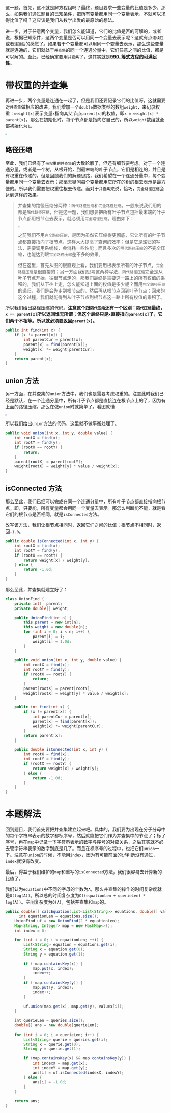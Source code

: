 这一题，首先，这不就是解方程组吗？最终，题目要求一些变量的比值是多少，那么，如果我们通过题目的已知条件，把所有变量都用同一个变量表示，不就可以求得比值了吗？这应该是我们从数学出发的最原始的想法。

进一步，对于任意两个变量，我们怎么能知道，它们的比值是否的可解的，或者说，根据已知条件，这两个变量是否可以用同一个变量去表示呢？这就有点`连续性`或者`连通性`的感觉了。如果若干个变量都可以用同一个变量去表示，那么这些变量就是连通的，它们就处于`并查集`的同一个连通分量中，它们任意之间的比值，都是可以解的。至此，已经确定要用`并查集`了，这其实就是[**990. 等式方程的可满足性**](https://github.com/HUST-WZY/AlgsWithRiceWine/blob/main/UnionFind/990.%20%E7%AD%89%E5%BC%8F%E6%96%B9%E7%A8%8B%E7%9A%84%E5%8F%AF%E6%BB%A1%E8%B6%B3%E6%80%A7.md)。

# 带权重的并查集

再进一步，两个变量是连通在一起了，但是我们还要记录它们的比值呀，这就需要对`并查集`做相应的改进。我们增加一个`double`数据类型的数组`weight`，来记录权重：`weight[x]`表示变量`x`指向其父节点`parent[x]`的权值，即`x = weight[x] * parent[x]`。那么在初始化时，每个节点都是指向它自己的，所以`weight`数组就全部初始化为`1`。

<img src="https://pic.leetcode-cn.com/1609860627-dZoDYx-image.png" style="zoom:33%;" />

## 路径压缩

至此，我们已经有了`带权重的并查集`的大致轮廓了，但还有细节要考虑。对于一个连通分量，或者是一个树，从根开始，到最末端的叶子节点，它们是相连的，并且是有权重在传递的。但是回顾我们的解题思路，我们希望在一个连通分量中，每个变量都用同一个变量去表示；那毫无疑问每个变量都用它所在的树的根去表示是最方便的。所以我们需要把权重往根去传递。而对于`并查集`来说，恰巧，`完全路径压缩`会达到这样的效果。

> 并查集的路径压缩分两种：`隔代路径压缩`和`完全路径压缩`。一般来说我们用的都是`隔代路径压缩`，但是这一题，我们想要把所有叶子节点包括最末端的叶子节点都用根节点去表示，就必须用`完全路径压缩`。理由如下：
>
> <img src="https://pic.leetcode-cn.com/369467f220fbe37910fde8f354f59884f487210dc77a7d8bf6fd4edb467bdf6b-image.png" style="zoom: 33%;" />
>
> 之前我们不用`完全路径压缩`，是因为虽然它压缩得更彻底，它让所有的叶子节点都直接指向了根节点，这样大大提高了查询的效率；但是它是递归的写法，需要调用系统栈，会消耗一些性能；而且多次的`隔代路径压缩`的不完全压缩，也能达到跟`完全路径压缩`差不多的效果。
>
> 但在这里，首先从图的很直观上看，我们要用根表示所有的叶子节点，`完全路径压缩`是很直接的；另一方面我们思考这两种写法，`隔代路径压缩`完全是从叶子节点开始，往根节点走的，那我们最终是需要这一路上的所有权值的乘积的，我们从下往上走，怎么能知道上面的权值是多少呢？而用`完全路径压缩`的递归，我们是会先走到根节点的，然后再从根节点回到叶子节点；回来的这个过程，我们就能得到从叶子节点到根节点这一路上所有权值的乘积了。

所以我们给出路径压缩的代码。**注意这个跟`隔代压缩`还有一个区别：`隔代压缩`最终，`x == parent[x]`所以返回谁无所谓；但这个最终只是`x`直接指向`parent[x]`了，它们两个不相等。所以就必须要返回`parent[x]`。**

```java
public int find(int x) {
    if (x != parent[x]) {
        int parentCur = parent[x];
        parent[x] = find(parent[x]);
        weight[x] *= weight[parentCur];
    }
    return parent[x];
}
```

## union 方法

另一方面，在并查集的`union`方法中，我们也是需要考虑权重的。注意此时我们已经是默认，在一个连通分量中，所有叶子节点都是直接连在根节点上的了，因为有上面的路径压缩。那么在做`union`时就简单了。看图就懂

<img src="https://pic.leetcode-cn.com/1609863006-GhibcH-image.png" style="zoom: 33%;" />

所以我们给出`union`方法的代码，这里就不做平衡处理了。

```java
public void union(int x, int y, double value) {
    int rootX = find(x);
    int rootY = find(y);
    if (rootX == rootY) {
        return;
    }
    parent[rootX] = parent[rootY];
    weight[rootX] = weight[y] * value / weight[x];
}
```

## isConnected 方法

那么至此，我们已经可以完成在同一个连通分量中，所有叶子节点都直接指向根节点，即，只要能，所有变量都会用同一个变量去表示。那怎么判断能不能，就是看它们的根节点是否相同，就是`isConnected`方法。

改写该方法，我们让根节点相同时，返回它们之间的比值；根节点不相同时，返回`-1.0`。

```java
public double isConnected(int x, int y) {
    int rootX = find(x);
    int rootY = find(y);
    if (rootX == rootY) {
        return weight[x] / weight[y];
    } else {
        return -1.0d;
    }
}
```

那么至此，并查集就建立好了：

```java
class UnionFind {
    private int[] parent;
    private double[] weight;

    public UnionFind(int n) {
        this.parent = new int[n];
        this.weight = new double[n];
        for (int i = 0; i < n; i++) {
            parent[i] = i;
            weight[i] = 1.0d;
        }
    }

    public void union(int x, int y, double value) {
        int rootX = find(x);
        int rootY = find(y);
        if (rootX == rootY) {
            return;
        }
        parent[rootX] = parent[rootY];
        weight[rootX] = weight[y] * value / weight[x];
    }

    public int find(int x) {
        if (x != parent[x]) {
            int parentCur = parent[x];
            parent[x] = find(parent[x]);
            weight[x] *= weight[parentCur];
        }
        return parent[x];
    }

    public double isConnected(int x, int y) {
        int rootX = find(x);
        int rootY = find(y);
        if (rootX == rootY) {
            return weight[x] / weight[y];
        } else {
            return -1.0d;
        }
    }
}
```



# 本题解法

回到题目，我们首先要把并查集建立起来吧。具体的，我们要为出现在分子分母中的每个字符串表示的数字都标序号，然后就能把它们作为并查集中的节点了；标了序号，再在`map`中记录一下字符串表示的数字与序号的对应关系，之后其实就不必去管字符串表示的数字到底是几了。而且在标序号的过程中，也把它们`union`一下。注意在`union`的时候，不能用`index`，因为有可能前面的`if`判断没有通过，`index`就没有改变。

最后，得益于我们维护的`map`和重写的`isConnected`方法，我们很容易去计算新的比值了。

我们认为`equations`中不同的字母的个数为`A`，那么并查集的操作的时间复杂度就是`O(log(A))`。所以总的时间复杂度为`O((equationLen + querieLen) * log(A))`。空间复杂度为`O(A)`，包括并查集和`map`的。

```java
public double[] calcEquation(List<List<String>> equations, double[] values, List<List<String>> queries) {
	  int equationLen = equations.size();
    UnionFind uf = new UnionFind(2 * equationLen);
    Map<String, Integer> map = new HashMap<>();
    int index = 0;
    
    for (int i = 0; i < equationLen; ++i) {
        List<String> equation = equations.get(i);
        String x = equation.get(0);
        String y = equation.get(1);
        
        if (!map.containsKey(x)) {
            map.put(x, index);
            index++;
        }
        if (!map.containsKey(y)) {
            map.put(y, index);
            index++;
        }
        
        uf.union(map.get(x), map.get(y), values[i]);
    }
    
    int querieLen = queries.size();
    double[] ans = new double[querieLen];
    
    for (int i = 0; i < querieLen; i++) {
        List<String> querie = queries.get(i);
        String x = querie.get(0);
        String y = querie.get(1);
        
        if (map.containsKey(x) && map.containsKey(y)) {
            int indexX = map.get(x);
            int indexY = map.get(y);
            ans[i] = uf.isConnected(indexX, indexY);
        } else {
            ans[i] = -1.0d;
        }
    }
    
    return ans;
}
```
